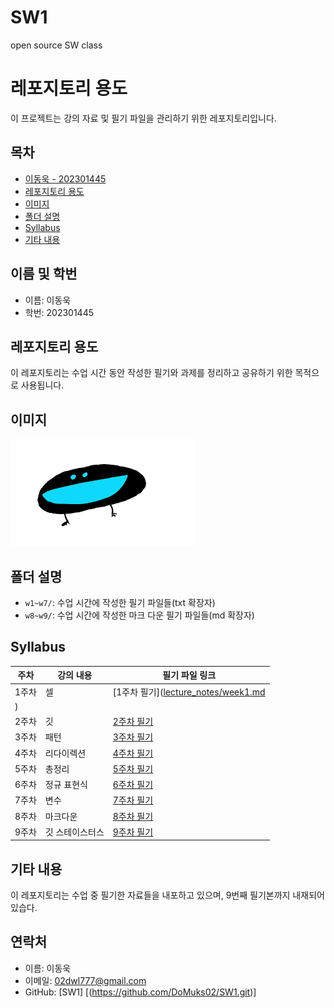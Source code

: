 # SW1
open source SW class

# 레포지토리 용도

이 프로젝트는 강의 자료 및 필기 파일을 관리하기 위한 레포지토리입니다.

## 목차
- [이동욱 - 202301445](#이름-학번)
- [레포지토리 용도](#레포지토리-용도)
- [이미지](#이미지)
- [폴더 설명](#폴더-설명)
- [Syllabus](#syllabus)
- [기타 내용](#기타-내용)

## 이름 및 학번
- 이름: 이동욱
- 학번: 202301445

## 레포지토리 용도
이 레포지토리는 수업 시간 동안 작성한 필기와 과제를 정리하고 공유하기 위한 목적으로 사용됩니다.

## 이미지
![어깨걸이 극락조](sample.png)

## 폴더 설명
- `w1~w7/`: 수업 시간에 작성한 필기 파일들(txt 확장자)
- `w8~w9/`: 수업 시간에 작성한 마크 다운 필기 파일들(md 확장자)

## Syllabus
| 주차 | 강의 내용 | 필기 파일 링크 |
|------|-----------|----------------|
| 1주차 | 셀 | [1주차 필기]([lecture_notes/week1.md](https://github.com/DoMuks02/SW1/blob/9c47b23afa3e4a4490e6ed93d79d69fb75f4c1e1/w1.txt)
) |
| 2주차 | 깃 | [2주차 필기]([lecture_notes/week2.md](https://github.com/DoMuks02/SW1/blob/9c47b23afa3e4a4490e6ed93d79d69fb75f4c1e1/w2.txt)) |
| 3주차 | 패턴 | [3주차 필기]([lecture_notes/week3.md](https://github.com/DoMuks02/SW1/blob/9c47b23afa3e4a4490e6ed93d79d69fb75f4c1e1/w3.txt)) |
| 4주차 | 리다이렉션 | [4주차 필기]([lecture_notes/week4.md](https://github.com/DoMuks02/SW1/blob/9c47b23afa3e4a4490e6ed93d79d69fb75f4c1e1/w4.txt)) |
| 5주차 | 총정리| [5주차 필기]([lecture_notes/week5.md](https://github.com/DoMuks02/SW1/blob/9c47b23afa3e4a4490e6ed93d79d69fb75f4c1e1/w5.txt)) |
| 6주차 | 정규 표현식 | [6주차 필기]([lecture_notes/week6.md](https://github.com/DoMuks02/SW1/blob/9c47b23afa3e4a4490e6ed93d79d69fb75f4c1e1/w6.txt)) |
| 7주차 | 변수 | [7주차 필기]([lecture_notes/week7.md](https://github.com/DoMuks02/SW1/blob/9c47b23afa3e4a4490e6ed93d79d69fb75f4c1e1/w7.txt)) |
| 8주차 | 마크다운 | [8주차 필기]([lecture_notes/week7.md](https://github.com/DoMuks02/SW1/blob/9c47b23afa3e4a4490e6ed93d79d69fb75f4c1e1/w8.md)) |
| 9주차 | 깃 스테이스터스 | [9주차 필기]([lecture_notes/week7.md](https://github.com/DoMuks02/SW1/blob/9c47b23afa3e4a4490e6ed93d79d69fb75f4c1e1/w9.md)) |

## 기타 내용
이 레포지토리는 수업 중 필기한  자료들을 내포하고 있으며, 9번째 필기본까지 내재되어 있습다. 

## 연락처
- 이름: 이동욱
- 이메일: 02dwl777@gmail.com
- GitHub: [SW1] [(https://github.com/DoMuks02/SW1.git)]

